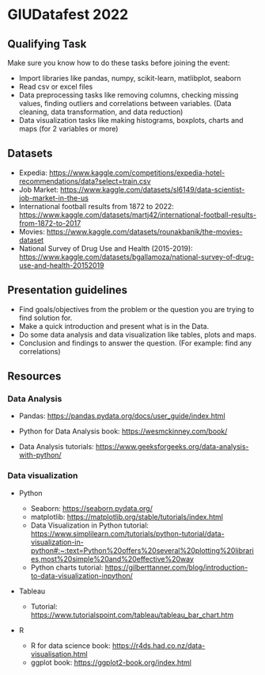# GIUDatafest 2022

## Qualifying Task
Make sure you know how to do these tasks before joining the event:
* Import libraries like pandas, numpy, scikit-learn, matlibplot, seaborn
* Read csv or excel files 
* Data preprocessing tasks like removing columns, checking missing values, finding outliers and correlations between variables. (Data cleaning, data transformation, and data reduction)
* Data visualization tasks like making histograms, boxplots, charts and maps (for 2 variables or more)

## Datasets

* Expedia: https://www.kaggle.com/competitions/expedia-hotel-recommendations/data?select=train.csv
* Job Market: https://www.kaggle.com/datasets/sl6149/data-scientist-job-market-in-the-us
* International football results from 1872 to 2022: https://www.kaggle.com/datasets/martj42/international-football-results-from-1872-to-2017
* Movies: https://www.kaggle.com/datasets/rounakbanik/the-movies-dataset
* National Survey of Drug Use and Health (2015-2019): https://www.kaggle.com/datasets/bgallamoza/national-survey-of-drug-use-and-health-20152019


## Presentation guidelines

* Find goals/objectives from the problem or the question you are trying to find solution for.
* Make a quick introduction and present what is in the Data.
* Do some data analysis and data visualization  like tables, plots and maps. 
* Conclusion and findings to answer the question. (For example: find any correlations)

## Resources


### Data Analysis

* Pandas: https://pandas.pydata.org/docs/user_guide/index.html

* Python for Data Analysis book: https://wesmckinney.com/book/

* Data Analysis tutorials: https://www.geeksforgeeks.org/data-analysis-with-python/

### Data visualization 

* Python
  * Seaborn: https://seaborn.pydata.org/
  * matplotlib: https://matplotlib.org/stable/tutorials/index.html
  * Data Visualization in Python tutorial: https://www.simplilearn.com/tutorials/python-tutorial/data-visualization-in-python#:~:text=Python%20offers%20several%20plotting%20libraries,most%20simple%20and%20effective%20way
  * Python charts tutorial: https://gilberttanner.com/blog/introduction-to-data-visualization-inpython/

* Tableau
  * Tutorial: https://www.tutorialspoint.com/tableau/tableau_bar_chart.htm


* R
  * R for data science book: https://r4ds.had.co.nz/data-visualisation.html
  * ggplot book: https://ggplot2-book.org/index.html
